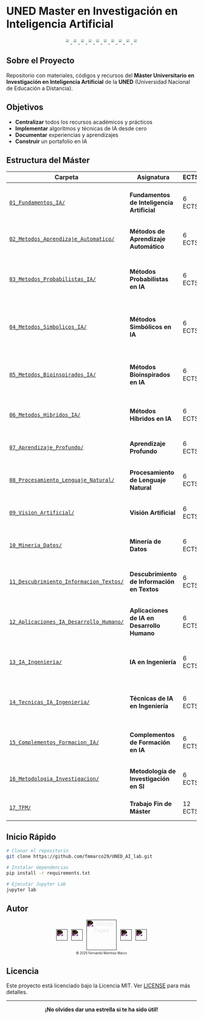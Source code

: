 # UNED Master en Investigación en Inteligencia Artificial

<div align="center">

<div align="center">

<div align="center">

<a href="https://github.com/fmmarco29/UNED_AI_lab/stargazers">
  <img src="https://img.shields.io/github/stars/fmmarco29/UNED_AI_lab?style=for-the-badge&logo=github" style="transform: scale(0.5); transform-origin: center;">
</a>
<a href="https://github.com/fmmarco29/UNED_AI_lab/network/members">
  <img src="https://img.shields.io/github/forks/fmmarco29/UNED_AI_lab?style=for-the-badge&logo=github" style="transform: scale(0.5); transform-origin: center;">
</a>
<a href="https://github.com/fmmarco29/UNED_AI_lab/issues">
  <img src="https://img.shields.io/github/issues/fmmarco29/UNED_AI_lab?style=for-the-badge&logo=github" style="transform: scale(0.5); transform-origin: center;">
</a>
<a href="https://github.com/fmmarco29/UNED_AI_lab/blob/main/LICENSE">
  <img src="https://img.shields.io/github/license/fmmarco29/UNED_AI_lab?style=for-the-badge" style="transform: scale(0.5); transform-origin: center;">
</a>

<a href="https://python.org">
  <img src="https://img.shields.io/badge/Python-3.8+-blue?style=for-the-badge&logo=python&logoColor=white" style="transform: scale(0.5); transform-origin: center;">
</a>
<a href="https://jupyter.org">
  <img src="https://img.shields.io/badge/Jupyter-Lab-orange?style=for-the-badge&logo=jupyter&logoColor=white" style="transform: scale(0.5); transform-origin: center;">
</a>
<a href="https://tensorflow.org">
  <img src="https://img.shields.io/badge/TensorFlow-2.x-orange?style=for-the-badge&logo=tensorflow&logoColor=white" style="transform: scale(0.5); transform-origin: center;">
</a>
<a href="https://pytorch.org">
  <img src="https://img.shields.io/badge/PyTorch-2.x-red?style=for-the-badge&logo=pytorch&logoColor=white" style="transform: scale(0.5); transform-origin: center;">
</a>

<a href="https://github.com/fmmarco29/UNED_AI_lab/actions">
  <img src="https://img.shields.io/github/actions/workflow/status/fmmarco29/UNED_AI_lab/ci.yml?style=for-the-badge&logo=github-actions" style="transform: scale(0.5); transform-origin: center;">
</a>
<a href="https://github.com/fmmarco29/UNED_AI_lab/commits">
  <img src="https://img.shields.io/github/last-commit/fmmarco29/UNED_AI_lab?style=for-the-badge&logo=git" style="transform: scale(0.5); transform-origin: center;">
</a>

</div>

</div>

</div>

## Sobre el Proyecto

Repositorio con materiales, códigos y recursos del **Máster Universitario en Investigación en Inteligencia Artificial** de la **UNED** (Universidad Nacional de Educación a Distancia).

## Objetivos

- **Centralizar** todos los recursos académicos y prácticos
- **Implementar** algoritmos y técnicas de IA desde cero
- **Documentar** experiencias y aprendizajes
- **Construir** un portafolio en IA

## Estructura del Máster

| Carpeta    | Asignatura    | ECTS     | Descripción    |
|------------|---------------|----------|----------------|
| [`01_Fundamentos_IA/`](./01_Fundamentos_IA/) | **Fundamentos de Inteligencia Artificial** | 6 ECTS | Conceptos básicos y fundamentos teóricos de la IA |
| [`02_Metodos_Aprendizaje_Automatico/`](./02_Metodos_Aprendizaje_Automatico/) | **Métodos de Aprendizaje Automático** | 6 ECTS | Algoritmos de ML supervisado y no supervisado |
| [`03_Metodos_Probabilistas_IA/`](./03_Metodos_Probabilistas_IA/) | **Métodos Probabilistas en IA** | 6 ECTS | Redes bayesianas, cadenas de Markov y métodos estocásticos |
| [`04_Metodos_Simbolicos_IA/`](./04_Metodos_Simbolicos_IA/) | **Métodos Simbólicos en IA** | 6 ECTS | Sistemas expertos, lógica y representación del conocimiento |
| [`05_Metodos_Bioinspirados_IA/`](./05_Metodos_Bioinspirados_IA/) | **Métodos Bioinspirados en IA** | 6 ECTS | Algoritmos genéticos, redes neuronales y computación evolutiva |
| [`06_Metodos_Hibridos_IA/`](./06_Metodos_Hibridos_IA/) | **Métodos Híbridos en IA** | 6 ECTS | Combinación de diferentes paradigmas de IA |
| [`07_Aprendizaje_Profundo/`](./07_Aprendizaje_Profundo/) | **Aprendizaje Profundo** | 6 ECTS | Deep Learning, CNNs, RNNs y arquitecturas avanzadas |
| [`08_Procesamiento_Lenguaje_Natural/`](./08_Procesamiento_Lenguaje_Natural/) | **Procesamiento de Lenguaje Natural** | 6 ECTS | NLP, análisis de texto y modelos de lenguaje |
| [`09_Vision_Artificial/`](./09_Vision_Artificial/) | **Visión Artificial** | 6 ECTS | Procesamiento de imágenes y visión por computador |
| [`10_Mineria_Datos/`](./10_Mineria_Datos/) | **Minería de Datos** | 6 ECTS | Data mining, descubrimiento de patrones y KDD |
| [`11_Descubrimiento_Informacion_Textos/`](./11_Descubrimiento_Informacion_Textos/) | **Descubrimiento de Información en Textos** | 6 ECTS | Text mining, análisis de sentimientos y recuperación de información |
| [`12_Aplicaciones_IA_Desarrollo_Humano/`](./12_Aplicaciones_IA_Desarrollo_Humano/) | **Aplicaciones de IA en Desarrollo Humano** | 6 ECTS | IA aplicada a salud, educación y bienestar social |
| [`13_IA_Ingenieria/`](./13_IA_Ingenieria/) | **IA en Ingeniería** | 6 ECTS | Aplicaciones industriales y sistemas de control inteligente |
| [`14_Tecnicas_IA_Ingenieria/`](./14_Tecnicas_IA_Ingenieria/) | **Técnicas de IA en Ingeniería** | 6 ECTS | Optimización, robótica y sistemas embebidos inteligentes |
| [`15_Complementos_Formacion_IA/`](./15_Complementos_Formacion_IA/) | **Complementos de Formación en IA** | 6 ECTS | Temas avanzados y tendencias emergentes en IA |
| [`16_Metodologia_Investigacion/`](./16_Metodologia_Investigacion/) | **Metodología de Investigación en SI** | 6 ECTS | Métodos de investigación científica en informática |
| [`17_TFM/`](./17_TFM/) | **Trabajo Fin de Máster** | 12 ECTS | Proyecto de investigación final |

## Inicio Rápido

```bash
# Clonar el repositorio
git clone https://github.com/fmmarco29/UNED_AI_lab.git

# Instalar dependencias
pip install -r requirements.txt

# Ejecutar Jupyter Lab
jupyter lab
```

## Autor

<div align="center" style="display: flex; align-items: center; justify-content: center; gap: 10px;">
  <a href="https://www.linkedin.com/in/fernando-mart%C3%ADnez-marco-a8127328/" target="_blank" style="display: flex; align-items: center;">
    <img src="https://cdn.jsdelivr.net/gh/simple-icons/simple-icons/icons/linkedin.svg" alt="LinkedIn" width="30" height="30" style="filter: invert(1);">
  </a>
  <a href="https://github.com/fmmarco29" target="_blank" style="display: flex; align-items: center;">
    <img src="https://cdn.jsdelivr.net/gh/simple-icons/simple-icons/icons/github.svg" alt="GitHub" width="30" height="30" style="filter: invert(1);">
  </a>
  <a href="https://fmmarco29.github.io/AI/" target="_blank" style="display: flex; align-items: center;">
    <img src="https://cdn.jsdelivr.net/gh/simple-icons/simple-icons/icons/githubpages.svg" alt="GitHub Pages" width="80" height="80" style="filter: invert(1);">
  </a>
  <a href="https://huggingface.co/fmcsihe2929" target="_blank" style="display: flex; align-items: center;">
    <img src="https://cdn.jsdelivr.net/gh/simple-icons/simple-icons/icons/huggingface.svg" alt="Hugging Face" width="30" height="30" style="filter: invert(1);">
  </a>
  <a href="mailto:fmmarco29@outlook.com" target="_blank" style="display: flex; align-items: center;">
    <img src="https://cdn.jsdelivr.net/gh/simple-icons/simple-icons/icons/microsoftoutlook.svg" alt="Outlook" width="30" height="30" style="filter: invert(1);">
  </a>
</div>

<div align="center" style="font-size: 60%; margin-top: 0.2rem;">
  © 2025 Fernando Martínez Marco
</div>


## Licencia

Este proyecto está licenciado bajo la Licencia MIT. Ver [LICENSE](LICENSE) para más detalles.

---

<div align="center">

**¡No olvides dar una estrella si te ha sido útil!**

</div>